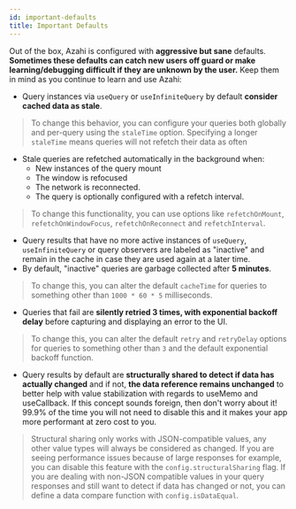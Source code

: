 ```yaml
---
id: important-defaults
title: Important Defaults
---
```


Out of the box, Azahi is configured with **aggressive but sane** defaults. **Sometimes these defaults can catch new users off guard or make learning/debugging difficult if they are unknown by the user.** Keep them in mind as you continue to learn and use Azahi:

- Query instances via `useQuery` or `useInfiniteQuery` by default **consider cached data as stale**.

> To change this behavior, you can configure your queries both globally and per-query using the `staleTime` option. Specifying a longer `staleTime` means queries will not refetch their data as often

- Stale queries are refetched automatically in the background when:
  - New instances of the query mount
  - The window is refocused
  - The network is reconnected.
  - The query is optionally configured with a refetch interval.

> To change this functionality, you can use options like `refetchOnMount`, `refetchOnWindowFocus`, `refetchOnReconnect` and `refetchInterval`.

- Query results that have no more active instances of `useQuery`, `useInfiniteQuery` or query observers are labeled as "inactive" and remain in the cache in case they are used again at a later time.
- By default, "inactive" queries are garbage collected after **5 minutes**.

> To change this, you can alter the default `cacheTime` for queries to something other than `1000 * 60 * 5` milliseconds.

- Queries that fail are **silently retried 3 times, with exponential backoff delay** before capturing and displaying an error to the UI.

> To change this, you can alter the default `retry` and `retryDelay` options for queries to something other than `3` and the default exponential backoff function.

- Query results by default are **structurally shared to detect if data has actually changed** and if not, **the data reference remains unchanged** to better help with value stabilization with regards to useMemo and useCallback. If this concept sounds foreign, then don't worry about it! 99.9% of the time you will not need to disable this and it makes your app more performant at zero cost to you.

> Structural sharing only works with JSON-compatible values, any other value types will always be considered as changed. If you are seeing performance issues because of large responses for example, you can disable this feature with the `config.structuralSharing` flag. If you are dealing with non-JSON compatible values in your query responses and still want to detect if data has changed or not, you can define a data compare function with `config.isDataEqual`.
